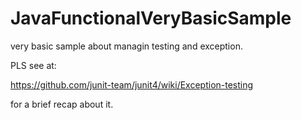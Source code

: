 # JavaFunctionalVeryBasicSample

very basic sample about managin testing and exception.

PLS see at:

https://github.com/junit-team/junit4/wiki/Exception-testing

for a brief recap about it.
